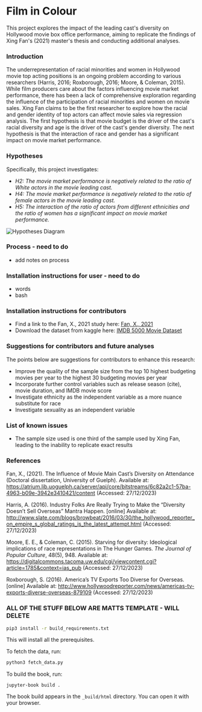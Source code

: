 # Film in Colour

This project explores the impact of the leading cast's diversity on Hollywood movie box office performance, aiming to replicate the findings of Xing Fan's (2021) master's thesis and conducting additional analyses.

### Introduction

The underrepresentation of racial minorities and women in Hollywood movie top acting positions is an ongoing problem according to various researchers (Harris, 2016; Roxborough, 2016; Moore, & Coleman, 2015). While film producers care about the factors influencing movie market performance, there has been a lack of comprehensive exploration regarding the influence of the participation of racial minorities and women on movie sales. Xing Fan claims to be the first researcher to explore how the racial and gender identity of top actors can affect movie sales via regression analysis. The first hypothesis is that movie budget is the driver of the cast's racial diversity and age is the driver of the cast's gender diversity. The next hypothesis is that the interaction of race and gender has a significant impact on movie market performance.

### Hypotheses
Specifically, this project investigates:
- _H2: The movie market performance is negatively related to the ratio of White actors in the movie leading cast._
- _H4: The movie market performance is negatively related to the ratio of female actors in the movie leading cast._
- _H5: The interaction of the ratio of actors from different ethnicities and the ratio of women has a significant impact on movie market performance._

![Hypotheses Diagram](images/hypotheses_image.png)

### Process - need to do
- add notes on process

### Installation instructions for user - need to do
- words
- bash

### Installation instructions for contributors

- Find a link to the Fan, X., 2021 study here: [Fan, X., 2021](https://atrium.lib.uoguelph.ca/server/api/core/bitstreams/6c82a2c1-57ba-4963-b09e-3942e3410421/content)
- Download the dataset from kaggle here: [IMDB 5000 Movie Dataset](https://www.kaggle.com/datasets/carolzhangdc/imdb-5000-movie-dataset)

### Suggestions for contributors and future analyses
The points below are suggestions for contributors to enhance this research:
- Improve the quality of the sample size from the top 10 highest budgeting movies per year to the highest 30 budgeting movies per year
- Incorporate further control variables such as release season (cite), movie duration, and IMDB movie score
- Investigate ethnicity as the independent variable as a more nuance substitute for race
- Investigate sexuality as an independent variable

### List of known issues
- The sample size used is one third of the sample used by Xing Fan, leading to the inability to replicate exact results

### References
Fan, X., (2021). The Influence of Movie Main Cast’s Diversity on Attendance (Doctoral dissertation, University of Guelph). Available at: https://atrium.lib.uoguelph.ca/server/api/core/bitstreams/6c82a2c1-57ba-4963-b09e-3942e3410421/content (Accessed: 27/12/2023)

Harris, A. (2016). Industry Folks Are Really Trying to Make the “Diversity Doesn’t Sell Overseas” Mantra Happen. [online] Available at: http://www.slate.com/blogs/browbeat/2016/03/30/the_hollywood_reporter_on_empire_s_global_ratings_is_the_latest_attempt.html (Accessed: 27/12/2023)

Moore, E. E., & Coleman, C. (2015). Starving for diversity: Ideological implications of race representations in The Hunger Games. _The Journal of Popular Culture_, 48(5), 948. Available at: https://digitalcommons.tacoma.uw.edu/cgi/viewcontent.cgi?article=1785&context=ias_pub (Accessed: 27/12/2023)

Roxborough, S. (2016). America’s TV Exports Too Diverse for Overseas. [online] Available at: http://www.hollywoodreporter.com/news/americas-tv-exports-diverse-overseas-879109 (Accessed: 27/12/2023)




### ALL OF THE STUFF BELOW ARE MATTS TEMPLATE - WILL DELETE

```bash
pip3 install -r build_requirements.txt
```

This will install all the prerequisites.

To fetch the data, run:

```bash
python3 fetch_data.py
```

To build the book, run:

```
jupyter-book build .
```

The book build appears in the `_build/html` directory.  You can open it with your browser.
